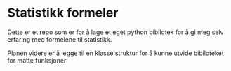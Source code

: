 # Statistikk formeler

Dette er et repo som er for å lage et eget python bibilotek for å gi meg selv erfaring med formelene til statistikk.

Planen videre er å legge til en klasse struktur for å kunne utvide bibiloteket for matte funksjoner